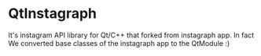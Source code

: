 # QtInstagraph
It's instagram API library for Qt/C++ that forked from instagraph app. In fact We converted base classes of the instagraph app to the QtModule :)
